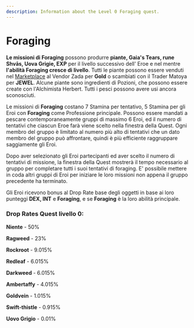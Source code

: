 ```yaml
---
description: Information about the Level 0 Foraging quest.
---
```


# Foraging

**Le missioni di Foraging** possono produrre **piante, Gaia's Tears, rune Shvās, Uova Grigie, EXP** per il livello successivo dell' Eroe e nel mentre **l'abilità Foraging cresce di livello**. Tutti le piante possono essere venduti nel [Marketplace](../marketplace.md) al Vendor Zada ​​per **Gold** o scambiati con il Trader Matoya per **JEWEL**. Alcune piante sono ingredienti di Pozioni, che possono essere create con l'Alchimista Herbert. Tutti i pesci possono avere usi ancora sconosciuti.

Le missioni di **Foraging** costano 7 Stamina per tentativo, 5 Stamina per gli Eroi con **Foraging** come Professione principale. Possono essere mandati a pescare contemporaneamente gruppi di massimo 6 Eroi, ed il numero di tentativi che ciascun Eroe farà viene scelto nella finestra della Quest. Ogni membro del gruppo è limitato al numero più alto di tentativi che un dato membro del gruppo può affrontare, quindi è più efficiente raggruppare saggiamente gli Eroi.

Dopo aver selezionato gli Eroi partecipanti ed aver scelto il numero di tentativi di missione, la finestra della Quest mostrerà il tempo necessario al gruppo per completare tutti i suoi tentativi di foraging. E' possibile mettere in coda altri gruppi di Eroi per iniziare le loro missioni non appena il gruppo precedente ha terminato.

Gli Eroi ricevono bonus al Drop Rate base degli oggetti in base ai loro punteggi **DEX, INT** e **Foraging**, e se **Foraging** è la loro abilità principale.

### **Drop Rates Quest livello 0:**

**Niente** - 50%

**Ragweed** - 23%

**Rockroot** - 9.015%

**Redleaf** - 6.015%

**Darkweed** - 6.015%

**Ambertaffy** - 4.015%

**Goldvein** - 1.015%

**Swift-thistle** - 0.915%

**Uovo Grigio** - 0.01%
